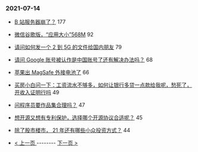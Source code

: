 ### 2021-07-14 
- [B 站服务器崩了？](https://www.v2ex.com/t/789356) 177
- [微信谷歌版，“应用大小”568M](https://www.v2ex.com/t/789383) 92
- [请问如何发一个 2 到 5G 的文件给国内朋友](https://www.v2ex.com/t/789447) 79
- [请问 Google 账号被认作是中国账号了还有解决办法吗？](https://www.v2ex.com/t/789338) 68
- [苹果出 MagSafe 外接电池了](https://www.v2ex.com/t/789390) 66
- [买房小白问一下：工资流水不够多，如何让银行多贷一点款给我呢，愁死了，开收入证明行吗](https://www.v2ex.com/t/789419) 49
- [问程序员要作品集合理吗？](https://www.v2ex.com/t/789391) 47
- [想开源又想有专利保护，选择哪个开源协议合适呢？](https://www.v2ex.com/t/789495) 45
- [除了股市楼市， 21 年还有哪些小众投资方式？](https://www.v2ex.com/t/789395) 44 

- [ < 上一页 ](https://github.com/able8/v2ex-hot-record/blob/master/2021-07-13.md) -------- [ 下一页 > ](https://github.com/able8/v2ex-hot-record/blob/master/2021-07-15.md)